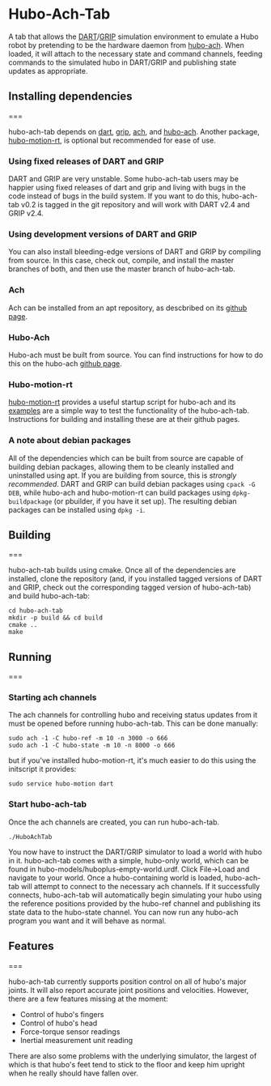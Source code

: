 # Hubo-Ach-Tab

A tab that allows the
[DART](https://github.com/dartsim/dart)/[GRIP](https://github.com/dartsim/grip)
simulation environment to emulate a Hubo robot by pretending to be the
hardware daemon from
[hubo-ach](https://github.com/hubo/hubo-ach). When loaded, it will
attach to the necessary state and command channels, feeding commands
to the simulated hubo in DART/GRIP and publishing state updates as
appropriate.

## Installing dependencies
===

hubo-ach-tab depends on [dart](https://github.com/dartsim/dart),
[grip](https://github.com/dartsim/grip),
[ach](https://github.com/golems/ach), and
[hubo-ach](https://github.com/hubo/hubo-ach). Another package,
[hubo-motion-rt](https://github.com/hubo/hubo-motion-rt/), is optional
but recommended for ease of use.


### Using fixed releases of DART and GRIP

DART and GRIP are very unstable. Some hubo-ach-tab users may be happier using
fixed releases of dart and grip and living with bugs in the code
instead of bugs in the build system. If you want to do this, hubo-ach-tab
v0.2 is tagged in the git repository and will work with DART v2.4 and
GRIP v2.4.

### Using development versions of DART and GRIP

You can also install bleeding-edge versions of DART and GRIP by
compiling from source. In this case, check out, compile, and install
the master branches of both, and then use the master branch of
hubo-ach-tab.

### Ach

Ach can be installed from an apt repository, as descbribed on its
[github page](https://github.com/golems/ach).

### Hubo-Ach

Hubo-ach must be built from source. You can find instructions for how
to do this on the hubo-ach [github page](https://github.com/hubo/hubo-ach).

### Hubo-motion-rt

[hubo-motion-rt](https://github.com/hubo/hubo-motion-rt/) provides a
useful startup script for hubo-ach and its
[examples](https://github.com/hubo/examples-hubo-motion-rt) are a
simple way to test the functionality of the hubo-ach-tab. Instructions
for building and installing these are at their github pages.

### A note about debian packages

All of the dependencies which can be built from source are capable of
building debian packages, allowing them to be cleanly installed and
uninstalled using apt. If you are building from source, this is
*strongly recommended*. DART and GRIP can build debian packages using
`cpack -G DEB`, while hubo-ach and hubo-motion-rt can build packages
using `dpkg-buildpackage` (or pbuilder, if you have it set up). The
resulting debian packages can be installed using `dpkg -i`.

## Building
===

hubo-ach-tab builds using cmake. Once all of the dependencies are
installed, clone the repository (and, if you installed tagged versions
of DART and GRIP, check out the corresponding tagged version of
hubo-ach-tab) and build hubo-ach-tab:

    cd hubo-ach-tab
    mkdir -p build && cd build
    cmake ..
    make

## Running
===

### Starting ach channels

The ach channels for controlling hubo and receiving status updates
from it must be opened before running hubo-ach-tab. This can be done manually:

	sudo ach -1 -C hubo-ref -m 10 -n 3000 -o 666
	sudo ach -1 -C hubo-state -m 10 -n 8000 -o 666

but if you've installed hubo-motion-rt, it's much easier to do this
using the initscript it provides:

    sudo service hubo-motion dart

### Start hubo-ach-tab

Once the ach channels are created, you can run hubo-ach-tab.

    ./HuboAchTab

You now have to instruct the DART/GRIP simulator to load a world with
hubo in it. hubo-ach-tab comes with a simple, hubo-only world, which can
be found in hubo-models/huboplus-empty-world.urdf. Click File->Load
and navigate to your world. Once a hubo-containing world is loaded,
hubo-ach-tab will attempt to connect to the necessary ach channels. If
it successfully connects, hubo-ach-tab will automatically begin
simulating your hubo using the reference positions provided by the
hubo-ref channel and publishing its state data to the hubo-state
channel. You can now run any hubo-ach program you want and it will
behave as normal.

## Features
===

hubo-ach-tab currently supports position control on all of hubo's
major joints. It will also report accurate joint positions and
velocities. However, there are a few features missing at the moment:
* Control of hubo's fingers
* Control of hubo's head
* Force-torque sensor readings
* Inertial measurement unit reading

There are also some problems with the underlying simulator, the
largest of which is that hubo's feet tend to stick to the floor and
keep him upright when he really should have fallen over.
